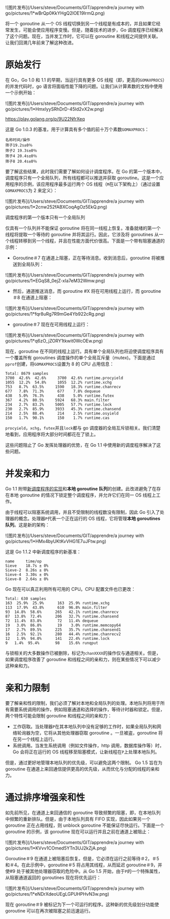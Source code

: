 ![图片发布](/Users/steve/Documents/GIT/apprendre/a journey with go/pictures/1*wBrQp0KkYHgQ2lOE19lrmQ.png)

将一个 goroutine 从一个 OS 线程切换到另一个线程是有成本的，并且如果它经常发生，可能会使应用程序变慢。但是，随着技术的进步，Go 调度程序已经解决了这个问题。现在，当并发工作时，它可以在 goroutine 和线程之间提供关联。让我们回溯几年前来了解这种改进。

# 原始发行

在 Go，Go 1.0 和 1.1 的早期，当运行具有更多 OS 线程（即，更高的`GOMAXPROCS`）的并发代码时，go 语言将面临性能下降的问题。让我们从计算素数的文档中使用一个示例开始：

![图片发布](/Users/steve/Documents/GIT/apprendre/a journey with go/pictures/1*HmxlyySRhDrD-45Id2vX2w.png)

https://play.golang.org/p/9U22NfrXeq

这是 Go 1.0.3 的基准，用于计算具有多个值的前十万个素数`GOMAXPROCS`：

```
名称时间/操作
筛子19.2s±0％
筛子2 19.3s±0％
筛子4 20.4s±0％
筛子8 20.4s±0％
```

要了解这些结果，此时我们需要了解如何设计调度程序。在 Go 的第一个版本中，调度程序只有一个全局队列，所有线程都可以推送并获取 goroutine。这是一个应用程序的示例，该应用程序最多运行两个 OS 线程（`M`在以下架构上）（通过设置`GOMAXPROCS`为 2 来定义）：

![图片发布](/Users/steve/Documents/GIT/apprendre/a journey with go/pictures/1*2cnw252fABXCoqAgOz5EkQ.png)

调度程序的第一个版本只有一个全局队列

仅具有一个队列并不能保证 goroutine 将在同一线程上恢复。准备就绪的第一个线程将提取一个等待的 goroutine 并将其运行。因此，它涉及将 goroutines 从一个线程转移到另一个线程，并且在性能方面代价很高。下面是一个带有阻塞通道的示例：

- Goroutine＃7 在通道上阻塞，正在等待消息。收到消息后，goroutine 将被推送到全局队列：

![图片发布](/Users/steve/Documents/GIT/apprendre/a journey with go/pictures/1*EGqS8_0ejZ-xIa7eM32Wmw.png)

- 然后，通道推送消息，而 goroutine #X 将在可用线程上运行，而 goroutine＃8 在通道上阻塞：

![图片发布](/Users/steve/Documents/GIT/apprendre/a journey with go/pictures/1*fqr8uRg7R9mGe4Yb922cRg.png)

- goroutine＃7 现在在可用线程上运行：

![图片发布](/Users/steve/Documents/GIT/apprendre/a journey with go/pictures/1*q6zO_jZORY1tkwit0WcOEw.png)

现在，goroutine 在不同的线程上运行。具有单个全局队列也将迫使调度程序具有一个覆盖所有 goroutines 调度操作的单个全局互斥量（mutex)。下面是通过`pprof`创建，将`GOMAXPROCS`设置为 8 的 CPU 占用信息：

```
Total: 8679 samples
3700  42.6%  42.6%     3700  42.6% runtime.procyield
1055  12.2%  54.8%     1055  12.2% runtime.xchg
753   8.7%  63.5%     1590   18.3% runtime.chanrecv
677   7.8%  71.3%      677    7.8% dequeue
438   5.0%  76.3%      438    5.0% runtime.futex
367   4.2%  80.5%     5924   68.3% main.filter
234   2.7%  83.2%     5005   57.7% runtime.lock
230   2.7%  85.9%     3933   45.3% runtime.chansend
214   2.5%  88.4%      214    2.5% runtime.osyield
150   1.7%  90.1%      150    1.7% runtime.cas
```

`procyield`，`xchg`，`futex`并且`lock`都与 go 调度器的全局互斥锁相关。我们清楚地看到，应用程序将大部分时间都花在了锁上。

这些问题阻止了 Go 发挥处理器的优势，在 Go 1.1 中使用新的调度程序解决了这些问题。

# 并发亲和力

Go 1.1 附带[新调度程序的实现](https://docs.google.com/document/d/1TTj4T2JO42uD5ID9e89oa0sLKhJYD0Y_kqxDv3I3XMw/edit?pli=1)和**本地 goroutine 队列**的创建。此改进避免了在存在本地 goroutine 的情况下锁定整个调度程序，并允许它们在同一 OS 线程上工作。

由于线程可以阻塞系统调用，并且不受限制的线程数没有限制，因此 Go 引入了处理器的概念。处理器`P`代表一个正在运行的 OS 线程，它将管理**本地 goroutines 队列**。这是新的架构：

![图片发布](/Users/steve/Documents/GIT/apprendre/a journey with go/pictures/1*HMx4byUKtKvVHG1E7uJFtw.png)

这是 Go 1.1.2 中新调度程序的新基准：

```
name     time/op
Sieve    18.7s ± 0%
Sieve-2  8.26s ± 0%
Sieve-4  3.30s ± 0%
Sieve-8  2.64s ± 0%
```

Go 现在可以真正利用所有可用的 CPU。CPU 配置文件也已更改：

```
Total: 630 samples
163  25.9%  25.9%      163  25.9% runtime.xchg
113  17.9%  43.8%      610  96.8% main.filter
93  14.8%  58.6%      265   42.1% runtime.chanrecv
87  13.8%  72.4%      206   32.7% runtime.chansend
72  11.4%  83.8%       72   11.4% dequeue
19   3.0%  86.8%       19    3.0% runtime.memcopy64
17   2.7%  89.5%      225   35.7% runtime.chansend1
16   2.5%  92.1%      280   44.4% runtime.chanrecv2
12   1.9%  94.0%      141   22.4% runtime.lock
9   1.4%  95.4%       98    15.6% runqput
```

与锁相关的大多数操作已被删除，标记为`chanXXXX`的操作仅与通道相关。但是，如果调度程序改善了 goroutine 和线程之间的亲和力，则在某些情况下可以减少这种亲和力。

# 亲和力限制

要了解亲和性的限制，我们必须了解对本地和全局队列的处理。本地队列将用于所有需要系统调用的操作，例如阻塞通道和选择的操作，等待计时器和锁定。但是，两个特性可能会限制 goroutine 和线程之间的亲和力：

- 工作窃取。当处理器`P`在其本地队列中没有足够的工作时，如果全局队列和网络轮询器为空，它将从其他处理器窃取 goroutine 。一旦被盗，goroutine 将在另一个线程上运行。
- 系统调用。当发生系统调用（例如文件操作，http 调用，数据库操作等）时，Go 会将正在运行的 OS 线程移至阻塞模式，让新线程在`P`上处理本地队列。

但是，通过更好地管理本地队列的优先级，可以避免这两个限制。
Go 1.5 旨在为 goroutine 在通道上来回通信提供更高的优先级，从而优化与分配的线程的亲和力。

# 通过排序增强亲和性

如先前所见，在通道上来回通信的 goroutine 导致频繁的阻塞，即，在本地队列中频繁的重新排队。但是，由于本地队列具有 FIFO 实现，因此如果另一个 goroutine 正在占用线程，则 unblock goroutine 不能保证尽快运行。下面是一个 goroutine 的示例，该 goroutine 现在可以运行并且之前在通道上被阻止：

![图片发布](/Users/steve/Documents/GIT/apprendre/a journey with go/pictures/1*KVvv1COmed5YTn3UJ2kZjA.png)

Goroutine＃9 在通道上被阻塞后恢复。但是，它必须在运行之前等待＃2，＃5 和＃4。在此示例中，goroutine＃5 将占用其线程，从而延迟 goroutine＃9，并使#9 处于被其他处理器窃取的危险中。从 Go 1.5 开始，由于`P`的一个特殊属性，从阻塞通道返回的 goroutines 现在将优先运行：

![图片发布](/Users/steve/Documents/GIT/apprendre/a journey with go/pictures/1*eNDrXdeoUEgLGPUHPHvN3w.png)

现在 goroutine＃9 被标记为下一个可运行的程序。这种新的优先级划分功能使 goroutine 可以在再次被阻塞之前迅速运行。

